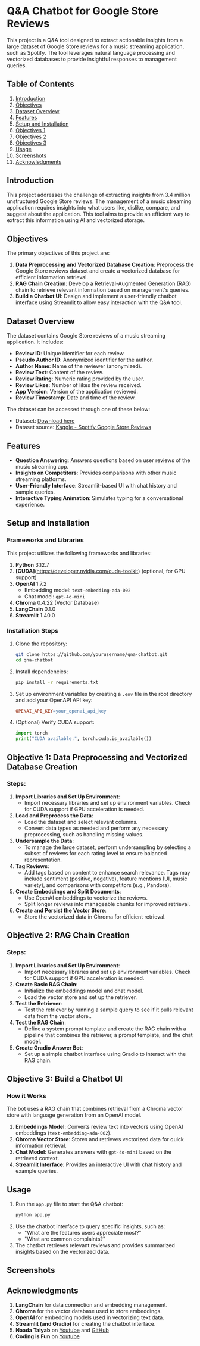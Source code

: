 # Q&A Chatbot for Google Store Reviews

This project is a Q&A tool designed to extract actionable insights from a large dataset of Google Store reviews for a music streaming application, such as Spotify. The tool leverages natural language processing and vectorized databases to provide insightful responses to management queries.

## Table of Contents
1. [Introduction](#introduction)
2. [Objectives](#objectives)
3. [Dataset Overview](#dataset-overview)
4. [Features](#features)
5. [Setup and Installation](#setup-and-installation)
6. [Objectives 1](#objective-1-data-preprocessing-and-vectorized-database-creation)
7. [Objectives 2](#objective-2-rag-chain-creation)
8. [Objectives 3](#objective-3-build-a-chatbot-ui)
9. [Usage](#usage)
10. [Screenshots](#screenshots)
11. [Acknowledgments](#acknowledgments)

## Introduction
This project addresses the challenge of extracting insights from 3.4 million unstructured Google Store reviews. The management of a music streaming application requires insights into what users like, dislike, compare, and suggest about the application. This tool aims to provide an efficient way to extract this information using AI and vectorized storage.

## Objectives

The primary objectives of this project are:

1. **Data Preprocessing and Vectorized Database Creation**: Preprocess the Google Store reviews dataset and create a vectorized database for efficient information retrieval.
2. **RAG Chain Creation**: Develop a Retrieval-Augmented Generation (RAG) chain to retrieve relevant information based on management's queries.
3. **Build a Chatbot UI**: Design and implement a user-friendly chatbot interface using Streamlit to allow easy interaction with the Q&A tool.

## Dataset Overview

The dataset contains Google Store reviews of a music streaming application. It includes:
- **Review ID**: Unique identifier for each review.
- **Pseudo Author ID**: Anonymized identifier for the author.
- **Author Name**: Name of the reviewer (anonymized).
- **Review Text**: Content of the review.
- **Review Rating**: Numeric rating provided by the user.
- **Review Likes**: Number of likes the review received.
- **App Version**: Version of the application reviewed.
- **Review Timestamp**: Date and time of the review.

The dataset can be accessed through one of these below:
- Dataset: [Download here](https://drive.google.com/file/d/1_xaRB6d2K_9-1dUmdU0GjtaqPO7uQnTM/view)
- Dataset source: [Kaggle - Spotify Google Store Reviews](https://www.kaggle.com/datasets/bwandowando/3-4-million-spotify-google-store-reviews/)

## Features

- **Question Answering**: Answers questions based on user reviews of the music streaming app.
- **Insights on Competitors**: Provides comparisons with other music streaming platforms.
- **User-Friendly Interface**: Streamlit-based UI with chat history and sample queries.
- **Interactive Typing Animation**: Simulates typing for a conversational experience.

## Setup and Installation

### Frameworks and Libraries

This project utilizes the following frameworks and libraries:

1. **Python** 3.12.7
2. **[CUDA]**(https://developer.nvidia.com/cuda-toolkit) (optional, for GPU support)
3. **OpenAI** 1.7.2
   - Embedding model: `text-embedding-ada-002`
   - Chat model: `gpt-4o-mini`
4. **Chroma** 0.4.22 (Vector Database)
5. **LangChain** 0.1.0
6. **Streamlit** 1.40.0

### Installation Steps
1. Clone the repository:
   ```bash
   git clone https://github.com/yourusername/qna-chatbot.git
   cd qna-chatbot
2. Install dependencies:
    ```bash
    pip install -r requirements.txt
3. Set up environment variables by creating a `.env` file in the root directory and add your OpenAPI API key:
    ```makefile
    OPENAI_API_KEY=your_openai_api_key
4. (Optional) Verify CUDA support:
    ```python
    import torch
    print("CUDA available:", torch.cuda.is_available())

## Objective 1: Data Preprocessing and Vectorized Database Creation

### Steps:
1. **Import Libraries and Set Up Environment**:
    - Import necessary libraries and set up environment variables. Check for CUDA support if GPU acceleration is needed.
2. **Load and Preprocess the Data**:
    - Load the dataset and select relevant columns.
    - Convert data types as needed and perform any necessary preprocessing, such as handling missing values.
3. **Undersample the Data**:
    - To manage the large dataset, perform undersampling by selecting a subset of reviews for each rating level to ensure balanced representation.
4. **Tag Reviews**:
    - Add tags based on content to enhance search relevance. Tags may include sentiment (positive, negative), feature mentions (UI, music variety), and comparisons with competitors (e.g., Pandora).
5. **Create Embeddings and Split Documents**:
    - Use OpenAI embeddings to vectorize the reviews.
    - Split longer reviews into manageable chunks for improved retrieval.
6. **Create and Persist the Vector Store**:
    - Store the vectorized data in Chroma for efficient retrieval.

## Objective 2: RAG Chain Creation

### Steps:
1. **Import Libraries and Set Up Environment**:
    - Import necessary libraries and set up environment variables. Check for CUDA support if GPU acceleration is needed.
2. **Create Basic RAG Chain**:
    - Initialize the embeddings model and chat model.
    - Load the vector store and set up the retriever.
3. **Test the Retriever**:
    - Test the retriever by running a sample query to see if it pulls relevant data from the vector store..
4. **Test the RAG Chain**:
    - Define a system prompt template and create the RAG chain with a pipeline that combines the retriever, a prompt template, and the chat model.
5. **Create Gradio Answer Bot**:
    - Set up a simple chatbot interface using Gradio to interact with the RAG chain.

## Objective 3: Build a Chatbot UI

### How it Works
The bot uses a RAG chain that combines retrieval from a Chroma vector store with language generation from an OpenAI model.
1. **Embeddings Model**: Converts review text into vectors using OpenAI embeddings (`text-embedding-ada-002`).
2. **Chroma Vector Store**: Stores and retrieves vectorized data for quick information retrieval.
3. **Chat Model**: Generates answers with `gpt-4o-mini` based on the retrieved context.
4. **Streamlit Interface**: Provides an interactive UI with chat history and example queries.

## Usage
1. Run the `app.py` file to start the Q&A chatbot:
    ```python
    python app.py
2. Use the chatbot interface to query specific insights, such as:
    - "What are the features users appreciate most?"
    - "What are common complaints?"
3. The chatbot retrieves relevant reviews and provides summarized insights based on the vectorized data.

## Screenshots


## Acknowledgments
1. **LangChain** for data connection and embedding management.
2. **Chroma** for the vector database used to store embeddings.
3. **OpenAI** for embedding models used in vectorizing text data.
4. **Streamlit (and Gradio)** for creating the chatbot interface.
4. **Naada Taiyab** on [Youtube](https://youtu.be/MUJUXmz2i6U?si=IIYxoB0KKOLenEKl) and [GitHub](https://github.com/nadaataiyab/nutritionfacts_chat/tree/main)
5. **Coding is Fun** on [Youtube](https://youtu.be/sBhK-2K9bUc?si=EgYqNexraPD-Jqco)